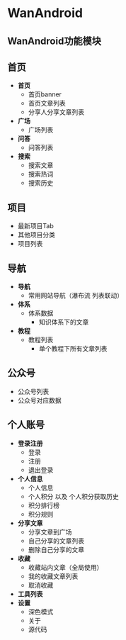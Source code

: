 # WanAndroid

## WanAndroid功能模块

## 首页
- **首页**
    - 首页banner
    - 首页文章列表
    - 分享人分享文章列表
- **广场**
    - 广场列表
- **问答**
    - 问答列表
- **搜索**
    - 搜索文章
    - 搜索热词
    - 搜索历史

## 项目
- 最新项目Tab
- 其他项目分类
- 项目列表

## 导航
- **导航**
    - 常用网站导航（瀑布流 列表联动）
- **体系**
    - 体系数据
        - 知识体系下的文章
- **教程**
    - 教程列表
        - 单个教程下所有文章列表

## 公众号
- 公众号列表
- 公众号对应数据

## 个人账号
- **登录注册**
    - 登录
    - 注册
    - 退出登录
- **个人信息**
    - 个人信息
    - 个人积分 以及 个人积分获取历史
    - 积分排行榜
    - 积分规则
- **分享文章**
    - 分享文章到广场
    - 自己分享的文章列表
    - 删除自己分享的文章
- **收藏**
    - 收藏站内文章（全局使用）
    - 我的收藏文章列表
    - 取消收藏
- **工具列表**
- **设置**
    - 深色模式
    - 关于
    - 源代码

